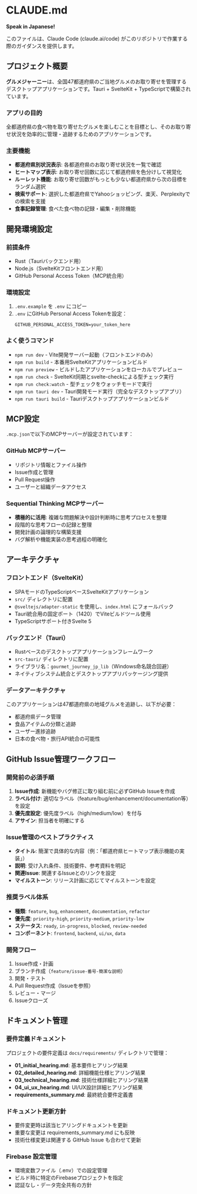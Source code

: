 # CLAUDE.md

**Speak in Japanese!**

このファイルは、Claude Code (claude.ai/code) がこのリポジトリで作業する際のガイダンスを提供します。

## プロジェクト概要

**グルメジャーニー**は、全国47都道府県のご当地グルメのお取り寄せを管理するデスクトップアプリケーションです。Tauri + SvelteKit + TypeScriptで構築されています。

### アプリの目的
全都道府県の食べ物を取り寄せたグルメを楽しむことを目標とし、そのお取り寄せ状況を効率的に管理・追跡するためのアプリケーションです。

### 主要機能
- **都道府県別状況表示**: 各都道府県のお取り寄せ状況を一覧で確認
- **ヒートマップ表示**: お取り寄せ回数に応じて都道府県を色分けして視覚化
- **ルーレット機能**: お取り寄せ回数がもっとも少ない都道府県から次の目標をランダム選択
- **検索サポート**: 選択した都道府県でYahooショッピング、楽天、Perplexityでの検索を支援
- **食事記録管理**: 食べた食べ物の記録・編集・削除機能

## 開発環境設定

### 前提条件
- Rust（Tauriバックエンド用）
- Node.js（SvelteKitフロントエンド用）
- GitHub Personal Access Token（MCP統合用）

### 環境設定
1. `.env.example` を `.env` にコピー
2. `.env` にGitHub Personal Access Tokenを設定：
   ```
   GITHUB_PERSONAL_ACCESS_TOKEN=your_token_here
   ```

### よく使うコマンド
- `npm run dev` - Vite開発サーバー起動（フロントエンドのみ）
- `npm run build` - 本番用SvelteKitアプリケーションビルド
- `npm run preview` - ビルドしたアプリケーションをローカルでプレビュー
- `npm run check` - SvelteKit同期とsvelte-checkによる型チェック実行
- `npm run check:watch` - 型チェックをウォッチモードで実行
- `npm run tauri dev` - Tauri開発モード実行（完全なデスクトップアプリ）
- `npm run tauri build` - Tauriデスクトップアプリケーションビルド

## MCP設定

`.mcp.json`で以下のMCPサーバーが設定されています：

### GitHub MCPサーバー
- リポジトリ情報とファイル操作
- Issue作成と管理
- Pull Request操作
- ユーザーと組織データアクセス

### Sequential Thinking MCPサーバー
- **積極的に活用**: 複雑な問題解決や設計判断時に思考プロセスを整理
- 段階的な思考フローの記録と整理
- 開発計画の論理的な構築支援
- バグ解析や機能実装の思考過程の明確化

## アーキテクチャ

### フロントエンド（SvelteKit）
- SPAモードのTypeScriptベースSvelteKitアプリケーション
- `src/` ディレクトリに配置
- `@sveltejs/adapter-static` を使用し、`index.html` にフォールバック
- Tauri統合用の固定ポート（1420）でViteビルドツール使用
- TypeScriptサポート付きSvelte 5

### バックエンド（Tauri）
- Rustベースのデスクトップアプリケーションフレームワーク
- `src-tauri/` ディレクトリに配置
- ライブラリ名：`gourmet_journey_jp_lib`（Windows命名競合回避）
- ネイティブシステム統合とデスクトップアプリパッケージング提供

### データアーキテクチャ
このアプリケーションは47都道府県の地域グルメを追跡し、以下が必要：
- 都道府県データ管理
- 食品アイテムの分類と追跡
- ユーザー進捗追跡
- 日本の食べ物・旅行API統合の可能性

## GitHub Issue管理ワークフロー

### 開発前の必須手順
1. **Issue作成**: 新機能やバグ修正に取り組む前に必ずGitHub Issueを作成
2. **ラベル付け**: 適切なラベル（feature/bug/enhancement/documentation等）を設定
3. **優先度設定**: 優先度ラベル（high/medium/low）を付与
4. **アサイン**: 担当者を明確にする

### Issue管理のベストプラクティス
- **タイトル**: 簡潔で具体的な内容（例：「都道府県ヒートマップ表示機能の実装」）
- **説明**: 受け入れ条件、技術要件、参考資料を明記
- **関連Issue**: 関連するIssueとのリンクを設定
- **マイルストーン**: リリース計画に応じてマイルストーンを設定

### 推奨ラベル体系
- **種類**: `feature`, `bug`, `enhancement`, `documentation`, `refactor`
- **優先度**: `priority-high`, `priority-medium`, `priority-low`
- **ステータス**: `ready`, `in-progress`, `blocked`, `review-needed`
- **コンポーネント**: `frontend`, `backend`, `ui/ux`, `data`

### 開発フロー
1. Issue作成・計画
2. ブランチ作成（`feature/issue-番号-簡潔な説明`）
3. 開発・テスト
4. Pull Request作成（Issueを参照）
5. レビュー・マージ
6. Issueクローズ

## ドキュメント管理

### 要件定義ドキュメント
プロジェクトの要件定義は `docs/requirements/` ディレクトリで管理：

- **01_initial_hearing.md**: 基本要件ヒアリング結果
- **02_detailed_hearing.md**: 詳細機能仕様ヒアリング結果  
- **03_technical_hearing.md**: 技術仕様詳細ヒアリング結果
- **04_ui_ux_hearing.md**: UI/UX設計詳細ヒアリング結果
- **requirements_summary.md**: 最終統合要件定義書

### ドキュメント更新方針
- 要件変更時は該当ヒアリングドキュメントを更新
- 重要な変更は requirements_summary.md にも反映
- 技術仕様変更は関連する GitHub Issue も合わせて更新

### Firebase 設定管理
- 環境変数ファイル（.env）での設定管理
- ビルド時に特定のFirebaseプロジェクトを指定
- 認証なし・データ完全共有の方針